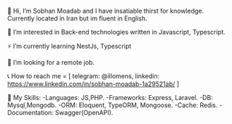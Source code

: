 👋 Hi, I’m Sobhan Moadab and I have insatiable thirst for knowledge. Currently located in Iran but im fluent in English.

👀 I’m interested in Back-end technologies written in Javascript, Typescript.

⚡ I’m currently learning NestJs, Typescript

💞️ I’m looking for a remote job.

📞 How to reach me = [ telegram: @illomens, linkedin: https://www.linkedin.com/in/sobhan-moadab-1a29521ab/ ]

📌 My Skills: -Languages: JS,PHP. -Frameworks: Express, Laravel. -DB: Mysql,Mongodb. -ORM: Eloquent, TypeORM, Mongoose. -Cache: Redis. -Documentation: Swagger(OpenAPI).
